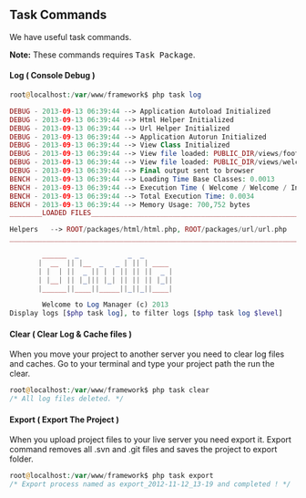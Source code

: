 ## Task Commands<a name="task-commands"></a>

We have useful task commands.

**Note:** These commands requires <kbd>Task Package</kbd>.

#### Log ( Console Debug )

```php
root@localhost:/var/www/framework$ php task log
```

```php
DEBUG - 2013-09-13 06:39:44 --> Application Autoload Initialized 
DEBUG - 2013-09-13 06:39:44 --> Html Helper Initialized 
DEBUG - 2013-09-13 06:39:44 --> Url Helper Initialized 
DEBUG - 2013-09-13 06:39:44 --> Application Autorun Initialized 
DEBUG - 2013-09-13 06:39:44 --> View Class Initialized 
DEBUG - 2013-09-13 06:39:44 --> View file loaded: PUBLIC_DIR/views/footer.php 
DEBUG - 2013-09-13 06:39:44 --> View file loaded: PUBLIC_DIR/views/welcome.php 
DEBUG - 2013-09-13 06:39:44 --> Final output sent to browser 
BENCH - 2013-09-13 06:39:44 --> Loading Time Base Classes: 0.0013 
BENCH - 2013-09-13 06:39:44 --> Execution Time ( Welcome / Welcome / Index ): 0.0021 
BENCH - 2013-09-13 06:39:44 --> Total Execution Time: 0.0034 
BENCH - 2013-09-13 06:39:44 --> Memory Usage: 700,752 bytes 
________LOADED FILES______________________________________________________

Helpers   --> ROOT/packages/html/html.php, ROOT/packages/url/url.php
__________________________________________________________________________

        ______  _            _  _
       |  __  || |__  _   _ | || | ____
       | |  | ||  _ || | | || || ||  _ |
       | |__| || |_||| |_| || || || |_||
       |______||____||_____||_||_||____|

        Welcome to Log Manager (c) 2013
Display logs [$php task log], to filter logs [$php task log $level]
```


#### Clear ( Clear Log & Cache files )

When you move your project to another server you need to clear log files and caches. Go to your terminal and type your project path the run the clear.

```php
root@localhost:/var/www/framework$ php task clear 
/* All log files deleted. */
```

#### Export ( Export The Project )

When you upload project files to your live server you need export it. Export command removes all .svn and .git files and saves the project to export folder.

```php
root@localhost:/var/www/framework$ php task export  
/* Export process named as export_2012-11-12_13-19 and completed ! */
```